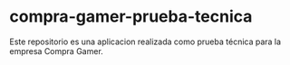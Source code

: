 # compra-gamer-prueba-tecnica
Este repositorio es una aplicacion realizada como prueba técnica para la empresa Compra Gamer.

